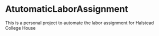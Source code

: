 # AtutomaticLaborAssignment
This is a personal project to automate the labor assignment for Halstead College House
